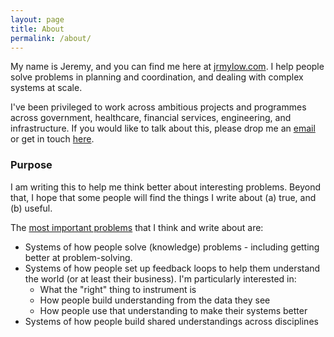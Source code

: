 ```yaml
---
layout: page
title: About
permalink: /about/
---
```


My name is Jeremy, and you can find me here at [jrmylow.com]({{site.url}}). I help people solve problems in planning and coordination, and dealing with complex systems at scale.

I've been privileged to work across ambitious projects and programmes across government, healthcare, financial services, engineering, and infrastructure. If you would like to talk about this, please drop me an [email](mailto:{{site.author.email}}) or get in touch [here](/contact).

### Purpose
I am writing this to help me think better about interesting problems. Beyond that, I hope that some people will find the things I write about (a) true, and (b) useful.

The [most important problems](https://www.cs.virginia.edu/~robins/YouAndYourResearch.html) that I think and write about are:
* Systems of how people solve (knowledge) problems - including getting better at problem-solving. 
* Systems of how people set up feedback loops to help them understand the world (or at least their business). I'm particularly interested in:
  * What the "right" thing to instrument is
  * How people build understanding from the data they see
  * How people use that understanding to make their systems better
* Systems of how people build shared understandings across disciplines